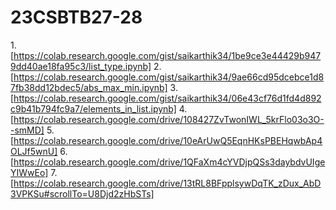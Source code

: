 # 23CSBTB27-28
1.[https://colab.research.google.com/gist/saikarthik34/1be9ce3e44429b9479dd40ae18fa95c3/list_type.ipynb]
2.[https://colab.research.google.com/gist/saikarthik34/9ae66cd95dcebce1d87fb38dd12bdec5/abs_max_min.ipynb]
3.[https://colab.research.google.com/gist/saikarthik34/06e43cf76d1fd4d892c9b41b794fc9a7/elements_in_list.ipynb]
4.[https://colab.research.google.com/drive/108427ZvTwonIWL_5krFlo03o3O--smMD]
5.[https://colab.research.google.com/drive/10eArUwQ5EqnHKsPBEHqwbAp4OLJf5wnU]
6.[https://colab.research.google.com/drive/1QFaXm4cYVDjpQSs3daybdvUIgeYIWwEo]
7.[https://colab.research.google.com/drive/13tRL8BFpplsywDqTK_zDux_AbD3VPKSu#scrollTo=U8Djd2zHbSTs]
